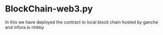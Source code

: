 # BlockChain-web3.py


In this we have deployed the contract to local block chain hosted by ganche and infura.io rinkby 
